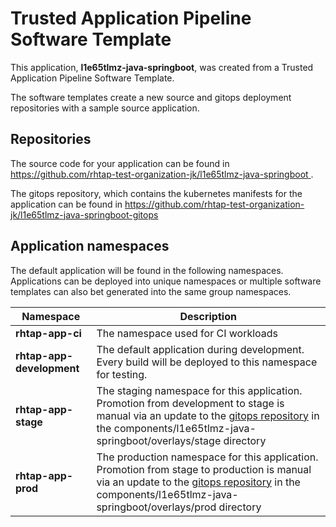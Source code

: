 # Trusted Application Pipeline Software Template

This application, **l1e65tlmz-java-springboot**, was created from a Trusted Application Pipeline Software Template.

The software templates create a new source and gitops deployment repositories with a sample source application. 

## Repositories

The source code for your application can be found in [https://github.com/rhtap-test-organization-jk/l1e65tlmz-java-springboot ](https://github.com/rhtap-test-organization-jk/l1e65tlmz-java-springboot ).
 
The gitops repository, which contains the kubernetes manifests for the application can be found in 
[https://github.com/rhtap-test-organization-jk/l1e65tlmz-java-springboot-gitops ](https://github.com/rhtap-test-organization-jk/l1e65tlmz-java-springboot-gitops ) 

## Application namespaces 

The default application will be found in the following namespaces. Applications can be deployed into unique namespaces or multiple software templates can also bet generated into the same group namespaces.  

|  Namespace   |  Description   |  
| -------- | -------- |
| **rhtap-app-ci** | The namespace used for CI workloads |
| **rhtap-app-development** | The default application during development. Every build will be deployed to this namespace for testing. |
| **rhtap-app-stage** | The staging namespace for this application. Promotion from development to stage is manual via an update to the [gitops repository](https://github.com/rhtap-test-organization-jk/l1e65tlmz-java-springboot-gitops ) in the components/l1e65tlmz-java-springboot/overlays/stage directory |
| **rhtap-app-prod** | The production namespace for this application. Promotion from stage to production is manual via an update to the [gitops repository](https://github.com/rhtap-test-organization-jk/l1e65tlmz-java-springboot-gitops ) in the components/l1e65tlmz-java-springboot/overlays/prod directory |